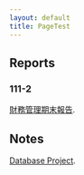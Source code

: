 ```yaml
---
layout: default
title: PageTest
---
```

## Reports
### 111-2
[財務管理期末報告](./1112CFfinal).

## Notes
[Database Project](./project).
